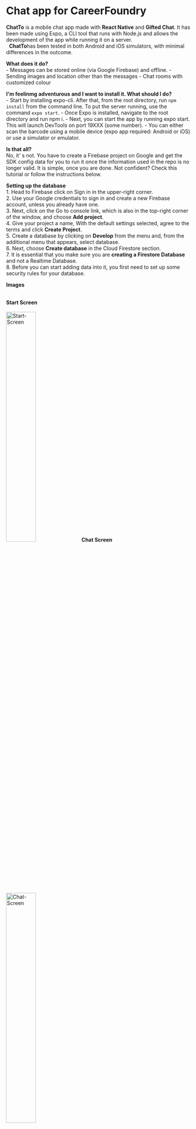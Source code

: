 <h1>Chat app for CareerFoundry</h1>

<b>ChatTo</b> is a mobile chat app made with <b>React Native</b> and <b>Gifted Chat</b>. It has been made using Expo, a CLI tool that runs with Node.js and allows the development of the app while running it on a server.<br/>
 
<b>ChatTo</b>has been tested in both Android and iOS simulators, with minimal differences in the outcome.<br/>

<b>What does it do?</b><br/>
	-	Messages can be stored online (via Google Firebase) and offline.
	-	Sending images and location other than the messages
	-	Chat rooms with customized colour
  
<b>I'm feelinmg adventurous and I want to install it. What should I do?</b><br/>
	-	Start by installing expo-cli. After that, from the root directory, run `npm install` from the command line. To put the server running, use the command `expo start`.
	-	Once Expo is installed, navigate to the root directory and run npm i.
	-	Next, you can start the app by running expo start. This will launch DevTools on port 19XXX (some number).
	-	You can either scan the barcode using a mobile device (expo app required: Android or iOS) or use a simulator or emulator.

<b>Is that all?</b><br/>
No, it' s not. You have to create a Firebase project on Google and get the SDK config data for you to run it once the information used in the repo is no longer valid. It is simple, once you are done. Not confident? Check this tutorial or follow the instructions below.

<b>Setting up the database</b><br/>
	1.	Head to Firebase click on Sign in in the upper-right corner.<br/>
	2.	Use your Google credentials to sign in and create a new Firebase account, unless you already have one.<br/>
	3.	Next, click on the Go to console link, which is also in the top-right corner of the window, and choose <b>Add project</b>.<br/>
	4.	Give your project a name, With the default settings selected, agree to the terms and click <b>Create Project</b>.<br/>
	5.	Create a database by clicking on <b>Develop</b> from the menu and, from the additional menu that appears, select database.<br/>
	6.	Next, choose <b>Create database</b> in the Cloud Firestore section.<br/>
	7.	It is essential that you make sure you are <b>creating a Firestore Database</b> and not a Realtime Database.<br/>
	8.	Before you can start adding data into it, you first need to set up some security rules for your database.<br/>

<b>Images</b><br/><br/>

<b>Start Screen</b><br/><br/>
<a href="https://ibb.co/3TV2PvM"><img src="https://i.ibb.co/b6YTGF2/Start-Screen.png" alt="Start-Screen" border="0" width="40%"></a>
<b>Chat Screen</b><br/><br/>
<a href="https://ibb.co/wwJCk6L"><img src="https://i.ibb.co/SdQ0jvx/Chat-Screen.png" alt="Chat-Screen" border="0" width="40%"></a>

